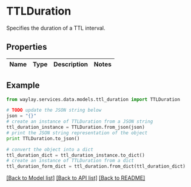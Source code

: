 # TTLDuration

Specifies the duration of a TTL interval.

## Properties

Name | Type | Description | Notes
------------ | ------------- | ------------- | -------------

## Example

```python
from waylay.services.data.models.ttl_duration import TTLDuration

# TODO update the JSON string below
json = "{}"
# create an instance of TTLDuration from a JSON string
ttl_duration_instance = TTLDuration.from_json(json)
# print the JSON string representation of the object
print TTLDuration.to_json()

# convert the object into a dict
ttl_duration_dict = ttl_duration_instance.to_dict()
# create an instance of TTLDuration from a dict
ttl_duration_form_dict = ttl_duration.from_dict(ttl_duration_dict)
```
[[Back to Model list]](../README.md#documentation-for-models) [[Back to API list]](../README.md#documentation-for-api-endpoints) [[Back to README]](../README.md)


